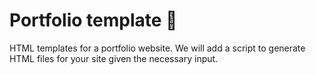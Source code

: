 # Portfolio template 📁
HTML templates for a portfolio website. We will add a script to generate HTML files for your site given the necessary input.
